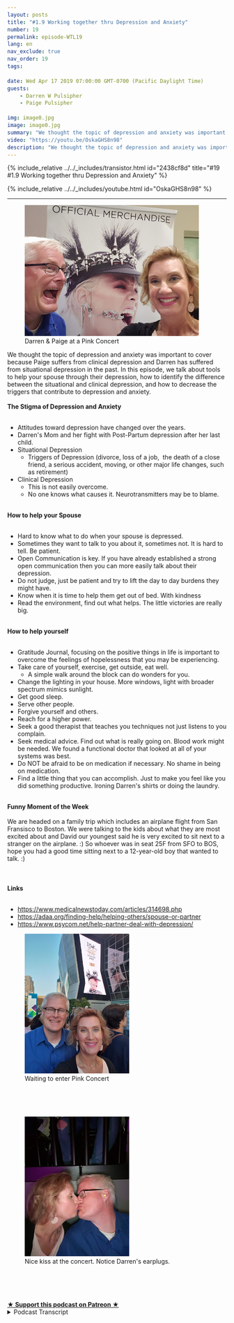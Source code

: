 ```yaml
---
layout: posts
title: "#1.9 Working together thru Depression and Anxiety"
number: 19
permalink: episode-WTL19
lang: en
nav_exclude: true
nav_order: 19
tags:

date: Wed Apr 17 2019 07:00:00 GMT-0700 (Pacific Daylight Time)
guests:
    - Darren W Pulsipher
    - Paige Pulsipher

img: image0.jpg
image: image0.jpg
summary: "We thought the topic of depression and anxiety was important to cover because Paige suffers from clinical depression and Darren has suffered from situational depression in the past. In this episode, we talk about tools to help your spouse through their depression, how to identify the difference between the situational and clinical depression, and how to decrease the triggers that contribute to depression and anxiety."
video: "https://youtu.be/OskaGHS8n98"
description: "We thought the topic of depression and anxiety was important to cover because Paige suffers from clinical depression and Darren has suffered from situational depression in the past. In this episode, we talk about tools to help your spouse through their depression, how to identify the difference between the situational and clinical depression, and how to decrease the triggers that contribute to depression and anxiety."
---
```


<div>
{% include_relative ../../_includes/transistor.html id="2438cf8d" title="#19 #1.9 Working together thru Depression and Anxiety" %}

{% include_relative ../../_includes/youtube.html id="OskaGHS8n98" %}
</div>

---

<html><head></head><body><div><figure data-trix-attachment="{&quot;contentType&quot;:&quot;image&quot;,&quot;height&quot;:300,&quot;url&quot;:&quot;http://4.bp.blogspot.com/-HclbNG53I-I/XLQa8PQBNwI/AAAAAAAEy7s/kdxhTz_rqIcK-IJa4qgdDJKSOmePzTZpQCK4BGAYYCw/s400/20190410_194903.jpg&quot;,&quot;width&quot;:400}" data-trix-content-type="image" data-trix-attributes="{&quot;caption&quot;:&quot;Darren &amp; Paige at a Pink Concert&quot;}" class="attachment attachment--preview"><img src="./image0.jpg" width="400" height="300"><figcaption class="attachment__caption attachment__caption--edited">Darren &amp; Paige at a Pink Concert</figcaption></figure></div><div>We thought the topic of depression and anxiety was important to cover because Paige suffers from clinical depression and Darren has suffered from situational depression in the past. In this episode, we talk about tools to help your spouse through their depression, how to identify the difference between the situational and clinical depression, and how to decrease the triggers that contribute to depression and anxiety.</div><div><strong><br>The Stigma of Depression and Anxiety<br></strong><br></div><ul><li>Attitudes toward depression have changed over the years.</li><li>Darren's Mom and her fight with Post-Partum depression after her last child.</li><li>Situational Depression<ul><li>Triggers of Depression (divorce, loss of a job,&nbsp; the death of a close friend, a serious accident, moving, or other major life changes, such as retirement)</li></ul></li><li>Clinical Depression<ul><li>This is not easily overcome.&nbsp;</li><li>No one knows what causes it. Neurotransmitters may be to blame.</li></ul></li></ul><div><strong><br>How to help your Spouse<br></strong><br></div><ul><li>Hard to know what to do when your spouse is depressed.</li><li>Sometimes they want to talk to you about it, sometimes not. It is hard to tell. Be patient.</li><li>Open Communication is key. If you have already established a strong open communication then you can more easily talk about their depression.</li><li>Do not judge, just be patient and try to lift the day to day burdens they might have.&nbsp;</li><li>Know when it is time to help them get out of bed. With kindness</li><li>Read the environment, find out what helps. The little victories are really big.</li></ul><div><strong><br>How to help yourself<br></strong><br></div><ul><li>Gratitude Journal, focusing on the positive things in life is important to overcome the feelings of hopelessness that you may be experiencing.</li><li>Take care of yourself, exercise, get outside, eat well.<ul><li>A simple walk around the block can do wonders for you.</li></ul></li><li>Change the lighting in your house. More windows, light with broader spectrum mimics sunlight.</li><li>Get good sleep.</li><li>Serve other people.</li><li>Forgive yourself and others.</li><li>Reach for a higher power.</li><li>Seek a good therapist that teaches you techniques not just listens to you complain.</li><li>Seek medical advice. Find out what is really going on. Blood work might be needed. We found a functional doctor that looked at all of your systems was best.&nbsp;</li><li>Do NOT be afraid to be on medication if necessary. No shame in being on medication.</li><li>Find a little thing that you can accomplish. Just to make you feel like you did something productive. Ironing Darren's shirts or doing the laundry.</li></ul><div><strong><br>Funny Moment of the Week<br></strong><br></div><div>We are headed on a family trip which includes an airplane flight from San Fransisco to Boston. We were talking to the kids about what they are most excited about and David our youngest said he is very excited to sit next to a stranger on the airplane. :) So whoever was in seat 25F from SFO to BOS, hope you had a good time sitting next to a 12-year-old boy that wanted to talk. :) &nbsp;</div><div><br></div><div><br></div><div><strong><br>Links<br></strong><br></div><ul><li><a href="https://www.medicalnewstoday.com/articles/314698.php">https://www.medicalnewstoday.com/articles/314698.php</a></li><li><a href="https://adaa.org/finding-help/helping-others/spouse-or-partner">https://adaa.org/finding-help/helping-others/spouse-or-partner</a></li><li><a href="https://www.psycom.net/help-partner-deal-with-depression/">https://www.psycom.net/help-partner-deal-with-depression/</a></li></ul><div><figure data-trix-attachment="{&quot;contentType&quot;:&quot;image&quot;,&quot;height&quot;:320,&quot;url&quot;:&quot;http://4.bp.blogspot.com/-IQnXvTK0yrU/XLQbxHy1pkI/AAAAAAAEy74/APv1tGhpMPMs3tp0ClOMT0ck-R8WyBksQCK4BGAYYCw/s320/20190410_193433.jpg&quot;,&quot;width&quot;:240}" data-trix-content-type="image" data-trix-attributes="{&quot;caption&quot;:&quot;Waiting to enter Pink Concert&quot;}" class="attachment attachment--preview"><img src="./image1.jpg" width="240" height="320"><figcaption class="attachment__caption attachment__caption--edited">Waiting to enter Pink Concert</figcaption></figure><br><br><br></div><div><figure data-trix-attachment="{&quot;contentType&quot;:&quot;image&quot;,&quot;height&quot;:320,&quot;url&quot;:&quot;http://1.bp.blogspot.com/-siFeUYX-vGU/XLQb809TVTI/AAAAAAAEy8A/EjSWeX5DAIQunOA2JC004t0O4q5x8Ai9ACK4BGAYYCw/s320/20190410_195638.jpg&quot;,&quot;width&quot;:240}" data-trix-content-type="image" data-trix-attributes="{&quot;caption&quot;:&quot;Nice kiss at the concert. Notice Darren's earplugs.&quot;}" class="attachment attachment--preview"><img src="./image2.jpg" width="240" height="320"><figcaption class="attachment__caption attachment__caption--edited">Nice kiss at the concert. Notice Darren's earplugs.</figcaption></figure><br><br></div><div><br><br></div>
<strong>
  <a href="https://www.patreon.com/wheresthelemonade" target="_donate" rel="payment" title="★ Support this podcast on Patreon ★">★ Support this podcast on Patreon ★</a>
</strong></body></html>

<details>
<summary> Podcast Transcript </summary>

<p></p>

</details>
